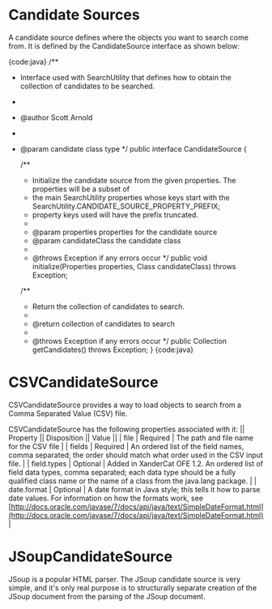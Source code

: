 # Candidate Sources

A candidate source defines where the objects you want to search come from.  It is defined by the CandidateSource interface as shown below:

{code:java}
/**
 * Interface used with SearchUtility that defines how to obtain the collection of candidates to be searched.
 * 
 * @author Scott Arnold
 *
 * @param <T>   candidate class type
 */
public interface CandidateSource<T> {

	/**
	 * Initialize the candidate source from the given properties.  The properties will be a subset of
	 * the main SearchUtility properties whose keys start with the SearchUtility.CANDIDATE_SOURCE_PROPERTY_PREFIX;
	 * property keys used will have the prefix truncated.
	 * 
	 * @param properties     properties for the candidate source
	 * @param candidateClass the candidate class
	 * 
	 * @throws Exception   if any errors occur
	 */
	public void initialize(Properties properties, Class<T> candidateClass) throws Exception;
	
	/**
	 * Return the collection of candidates to search.
	 * 
	 * @return    collection of candidates to search
	 * 
	 * @throws Exception   if any errors occur
	 */
	public Collection<T> getCandidates() throws Exception;
}
{code:java}

# CSVCandidateSource

CSVCandidateSource provides a way to load objects to search from a Comma Separated Value (CSV) file.  

CSVCandidateSource has the following properties associated with it:
|| Property || Disposition || Value ||
| file | Required | The path and file name for the CSV file |
| fields | Required | An ordered list of the field names, comma separated; the order should match what order used in the CSV input file. |
| field.types | Optional | Added in XanderCat OFE 1.2.  An ordered list of field data types, comma separated; each data type should be a fully qualified class name or the name of a class from the java.lang package.  |
| date.format | Optional | A date format in Java style; this tells it how to parse date values.  For information on how the formats work, see [http://docs.oracle.com/javase/7/docs/api/java/text/SimpleDateFormat.html](http://docs.oracle.com/javase/7/docs/api/java/text/SimpleDateFormat.html) |

# JSoupCandidateSource

JSoup is a popular HTML parser.  The JSoup candidate source is very simple, and it's only real purpose is to structurally separate creation of the JSoup document from the parsing of the JSoup document.

